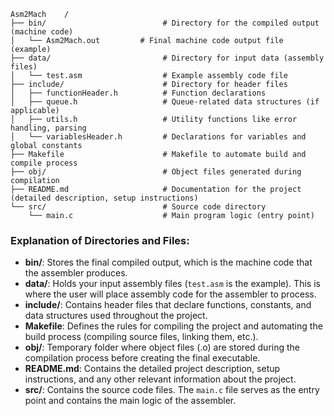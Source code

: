 ```
Asm2Mach    /
├── bin/                          # Directory for the compiled output (machine code)
│   └── Asm2Mach.out         # Final machine code output file (example)
├── data/                         # Directory for input data (assembly files)
│   └── test.asm                  # Example assembly code file
├── include/                      # Directory for header files
│   ├── functionHeader.h          # Function declarations
│   ├── queue.h                   # Queue-related data structures (if applicable)
│   ├── utils.h                   # Utility functions like error handling, parsing
│   └── variablesHeader.h         # Declarations for variables and global constants
├── Makefile                      # Makefile to automate build and compile process
├── obj/                          # Object files generated during compilation
├── README.md                     # Documentation for the project (detailed description, setup instructions)
└── src/                          # Source code directory
    └── main.c                    # Main program logic (entry point)
```

### **Explanation of Directories and Files:**
- **bin/**: Stores the final compiled output, which is the machine code that the assembler produces.
- **data/**: Holds your input assembly files (`test.asm` is the example). This is where the user will place assembly code for the assembler to process.
- **include/**: Contains header files that declare functions, constants, and data structures used throughout the project.
- **Makefile**: Defines the rules for compiling the project and automating the build process (compiling source files, linking them, etc.).
- **obj/**: Temporary folder where object files (.o) are stored during the compilation process before creating the final executable.
- **README.md**: Contains the detailed project description, setup instructions, and any other relevant information about the project.
- **src/**: Contains the source code files. The `main.c` file serves as the entry point and contains the main logic of the assembler.
